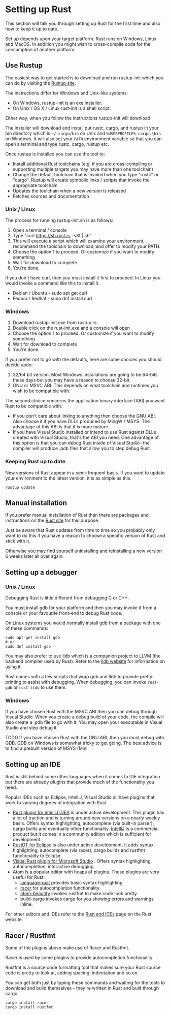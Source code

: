 # Setting up Rust

This section will talk you through setting up Rust for the first time and also how to keep it up to date.

Set up depends upon your target platform. Rust runs on Windows, Linux and MacOS. In addition you might wish to cross-compile code for the consumption of another platform.

## Use Rustup

The easiest way to get started is to download and run rustup-init which you can do by visiting the [Rustup site](https://www.rustup.rs/).

The instructions differ for Windows and Unix-like systems:

* On Windows, rustup-init is an exe installer.
* On Unix \/ OS X \/ Linux rust-init is a shell script.

Either way, when you follow the instructions rustup-init will download.

The installer will download and install put rustc, cargo, and rustup in your bin directory which is `~/.cargo/bin` on Unix and `%USERPROFILE%.cargo.\bin` on Windows. It will also set your `PATH` environment variable so that you can open a terminal and type rustc, cargo, rustup etc.

Once rustup is installed you can use the tool to:

* Install additional Rust toolchains \(e.g. if you are cross-compiling or supporting multiple targets you may have more than one toolchain\)
* Change the default toolchain that is invoked when you type "rustc" or "cargo". Rustup will create symbolic links \/ scripts that invoke the appropriate toolchain
* Updates the toolchain when a new version is released
* Fetches sources and documentation

### Unix \/ Linux

The process for running rustup-init.sh is as follows:
1. Open a terminal \/ console
2. Type "curl [https:\/\/sh.rust.rs](https://sh.rust.rs) -sSf \| sh"
3. This will execute a script which will examine your environment, recommend the toolchain to download, and offer to modify your PATH.
4. Choose the option 1 to proceed. Or customize if you want to modify something
5. Wait for download to complete
6. You're done.

If you don't have curl, then you must install it first to proceed. In Linux you would invoke a command like this to install it.

* Debian \/ Ubuntu - sudo apt get curl
* Fedora \/ Redhat - sudo dnf install curl

### Windows

1. Download rustup-init.exe from rustup.rs.
2. Double click on the rust-init.exe and a console will open
3. Choose the option 1 to proceed. Or customize if you want to modify something
4. Wait for download to complete
5. You're done.

If you prefer not to go with the defaults, here are some choices you should decide upon:

1. 32\/64 bit version. Most Windows installations are going to be 64-bits these days but you may have a reason to choose 32-bit.
2. GNU or MSVC ABI. This depends on what toolchain and runtimes you wish to be compatible with.

The second choice concerns the application binary interface \(ABI\) you want Rust to be compatible with.

* If you don't care about linking to anything then choose the GNU ABI. Also choose it if you have DLLs produced by MingW \/ MSYS. The advantage of this ABI is that it is more mature.
* If you have Visual Studio installed or intend to use Rust against DLLs created with Visual Studio, that's the ABI you need. One advantage of this option is that you can debug Rust inside of Visual Studio- the compiler will produce .pdb files that allow you to step debug Rust.

### Keeping Rust up to date

New versions of Rust appear in a semi-frequent basis. If you want to update your environment to the latest version, it is as simple as this:

```
rustup update
```

## Manual installation

If you prefer manual installation of Rust then there are packages and instructions on the [Rust site](https://www.rust-lang.org/en-US/downloads.html) for this purpose.

Just be aware that Rust updates from time to time so you probably only want to do this if you have a reason to choose a specific version of Rust and stick with it. 

Otherwise you may find yourself uninstalling and reinstalling a new version 6 weeks later all over again.

## Setting up a debugger

### Unix \/ Linux

Debugging Rust is little different from debugging C or C++.

You must install gdb for your platform and then you may invoke it from a console or your favourite front-end to debug Rust code.

On Linux systems you would normally install gdb from a package with one of these commands:

```
sudo apt-get install gdb
# or
sudo dnf install gdb
```

You may also prefer to use lldb which is a companion project to LLVM (the backend compiler used by Rust). Refer to the [lldb website](http://lldb.llvm.org/) for information on using it.

Rust comes with a few scripts that wrap gdb and lldb to provide pretty-printing to assist with debugging. When debugging, you can invoke `rust-gdb` or `rust-lldb` to use them.

### Windows

If you have chosen Rust with the MSVC ABI then you can debug through Visual Studio. When you create a debug build of your code, the compile will also create a .pdb file to go with it. You may open your executable in Visual Studio and step debug it.

TODO If you have chosen Rust with the GNU ABI, then you must debug with GDB. GDB on Windows is somewhat tricky to get going. The best advice is to find a prebuilt version of MSYS (Mini

## Setting up an IDE

Rust is still behind some other languages when it comes to IDE integration but there are already plugins that provide much of the functionality you need.

Popular IDEs such as Eclipse, IntelliJ, Visual Studio all have plugins that work to varying degrees of integration with Rust.

* [Rust plugin for IntelliJ IDEA](https://intellij-rust.github.io/) is under active development. This plugin has a lot of traction and is turning around new versions on a nearly weekly basis.  Offers syntax highlighting, autocomplete \(via built-in parser\), cargo builts and eventually other functionality. [IntelliJ](https://www.jetbrains.com/idea/download/#section=windows) is a commercial product but it comes in a community edition which is sufficient for development. 
* [RustDT for Eclipse](https://github.com/RustDT/RustDT) is also under active development. It adds syntax highlighting, autocomplete \(via racer\), cargo builds and rustfmt functionality to Eclipse.
* [Visual Rust plugin for Microsoft Studio](https://github.com/PistonDevelopers/VisualRust) . Offers syntax highlighting, autocompletion, interactive debugging.
* Atom is a popular editor with heaps of plugins. These plugins are very useful for Rust:
  * [language-rust](https://atom.io/packages/language-rust) provides basic syntax highlighting
  * [racer](https://atom.io/packages/racer) for autocompletion functionality
  * [atom-beautify](https://atom.io/packages/atom-beautify) invokes rustfmt to make code look pretty.
  * [build-cargo](https://atom.io/packages/build-cargo) invokes cargo for you showing errors and warnings inline.

For other editors and IDEs refer to the [Rust and IDEs](https://forge.rust-lang.org/ides.html) page on the Rust website.

## Racer \/ Rustfmt

Some of the plugins above make use of Racer and Rustfmt.

Racer is used by some plugins to provide autocompletion functionality.

Rustfmt is a source code formatting tool that makes sure your Rust source code is pretty to look at, adding spacing, indentation and so on.

You can get both just by typing these commands and waiting for the tools to download and build themselves - they're written in Rust and built through cargo.

```
cargo install racer
cargo install rustfmt
```

